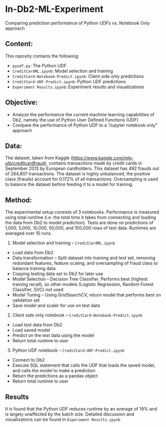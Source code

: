 # In-Db2-ML-Experiment
Comparing prediction performance of Python UDFs vs. Notebook Only approach

## Content:
This reposity contains the following:

- `pyudf.py`: The Python UDF
- `CreditCardML.ipynb`: Model selection and training
- `CreditCard-Notebook-Predict.ipynb`: Client side only predictions
- `CreditCard-UDF-Predict.ipynb`: Python UDF predictions
- `Experiment Results.ipynb`: Experiment results and visualizations

## Objective: 
-	Analyze the performance the current machine learning capabilities of Db2, namely the use of Python User Defined Functions (UDF) 
-	Compare the performance of Python UDF to a “Jupyter notebook only” approach

## Data:

The dataset, taken from Kaggle (https://www.kaggle.com/mlg-ulb/creditcardfraud), contains transactions made by credit cards in September 2013 by European cardholders. This dataset has 492 frauds out of 284,807 transactions. The dataset is highly unbalanced, the positive class (frauds) account for 0.172% of all transactions. Oversampling is used to balance the dataset before feeding it to a model for training.

## Method:

The experimental setup consists of 3 notebooks. Performance is measured using total runtime (i.e. the total time it takes from connecting and loading the data from Db2 to model prediction). Tests are done on predictions of 1,000, 5,000, 10,000, 50,000, and 100,000 rows of test data. Runtimes are averaged over 10 runs.

1.	Model selection and training – `CreditCardML.ipynb`
- Load data from Db2
- Data transformation – Split dataset into training and test set, removing redundant features, feature scaling, and oversampling of fraud class to balance training data 
- Copying testing data set to Db2 for later use
- Model Selection – Decision Tree Classifier. Performs best (highest training recall), so other models (Logistic Regression, Random Forest Classifier, SVC) not used
- Model Tuning – Using GridSearchCV, return model that performs best on validation set
- Save model and scaler for use on test data

2.	Client side only notebook – `CreditCard-Notebook-Predict.ipynb`
- Load test data from Db2
- Load saved model
- Predict on the test data using the model
- Return total runtime to user

3.	Python UDF notebook – `CreditCard-UDF-Predict.ipynb`
- Connect to Db2
- Execute SQL statement that calls the UDF that loads the saved model, and calls the model to make a prediction
- Return the predictions as a pandas object
- Return total runtime to user

## Results

It is found that the Python UDF reduces runtime by an average of 19% and is largely unaffected by the batch size. Detailed discussion and visualizations can be found in `Experiment Results.ipynb`
